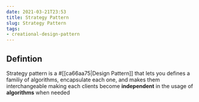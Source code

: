 ```yaml
---
date: 2021-03-21T23:53
title: Strategy Pattern
slug: Strategy Pattern
tags:
- creational-design-pattern
---
```


## Defintion
Strategy pattern is a #[[ca66aa75|Design Pattern]] that lets you defines a familiy of algorithms, encapsulate each one, and makes them interchangeable making each clients become **independent** in the usage of **algorithms** when needed
